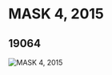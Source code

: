# MASK 4, 2015
## 19064
![MASK 4, 2015](https://lc-www-live-s.legocdn.com/media/bricks/5/2/6102642.jpg)